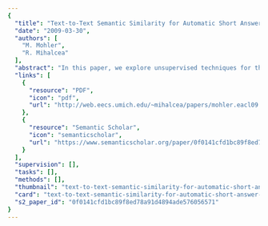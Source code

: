 ```yaml
---
{
  "title": "Text-to-Text Semantic Similarity for Automatic Short Answer Grading",
  "date": "2009-03-30",
  "authors": [
    "M. Mohler",
    "R. Mihalcea"
  ],
  "abstract": "In this paper, we explore unsupervised techniques for the task of automatic short answer grading. We compare a number of knowledge-based and corpus-based measures of text similarity, evaluate the effect of domain and size on the corpus-based measures, and also introduce a novel technique to improve the performance of the system by integrating automatic feedback from the student answers. Overall, our system significantly and consistently outperforms other unsupervised methods for short answer grading that have been proposed in the past.",
  "links": [
    {
      "resource": "PDF",
      "icon": "pdf",
      "url": "http://web.eecs.umich.edu/~mihalcea/papers/mohler.eacl09.pdf"
    },
    {
      "resource": "Semantic Scholar",
      "icon": "semanticscholar",
      "url": "https://www.semanticscholar.org/paper/0f0141cfd1bc89f8ed78a91d4894ade576056571"
    }
  ],
  "supervision": [],
  "tasks": [],
  "methods": [],
  "thumbnail": "text-to-text-semantic-similarity-for-automatic-short-answer-grading-thumb.jpg",
  "card": "text-to-text-semantic-similarity-for-automatic-short-answer-grading-card.jpg",
  "s2_paper_id": "0f0141cfd1bc89f8ed78a91d4894ade576056571"
}
---
```


